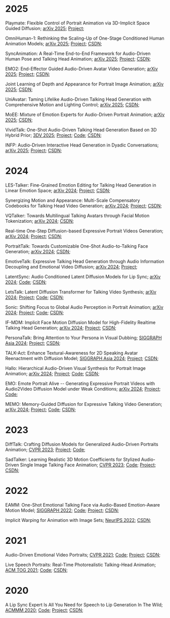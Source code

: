 # 2025

Playmate: Flexible Control of Portrait Animation via 3D-Implicit Space Guided Diffusion; [arXiv 2025](https://arxiv.org/abs/2502.07203); [Project](https://playmate111.github.io/); 

OmniHuman-1: Rethinking the Scaling-Up of One-Stage Conditioned Human Animation Models; [arXiv 2025](https://arxiv.org/abs/2502.01061); [Project](https://omnihuman-lab.github.io/); [CSDN](https://blog.csdn.net/A_D_I_D_A_S/article/details/145502287); 

SyncAnimation: A Real-Time End-to-End Framework for Audio-Driven Human Pose and Talking Head Animation; [arXiv 2025](https://arxiv.org/pdf/2501.14646); [Project](https://syncanimation.github.io/); [CSDN](https://blog.csdn.net/A_D_I_D_A_S/article/details/145406554); 

EMO2: End-Effector Guided Audio-Driven Avatar Video Generation; [arXiv 2025](https://arxiv.org/pdf/2501.10687); [Project](https://humanaigc.github.io/emote-portrait-alive-2/); [CSDN](https://blog.csdn.net/A_D_I_D_A_S/article/details/145331492); 

Joint Learning of Depth and Appearance for Portrait Image Animation; [arXiv 2025](https://arxiv.org/abs/2501.08649); [CSDN](https://blog.csdn.net/A_D_I_D_A_S/article/details/145331590); 

UniAvatar: Taming Lifelike Audio-Driven Talking Head Generation with Comprehensive Motion and Lighting Control;  [arXiv 2025](https://www.arxiv.org/abs/2412.19860); [CSDN](https://blog.csdn.net/A_D_I_D_A_S/article/details/145077676); 

MoEE: Mixture of Emotion Experts for Audio-Driven Portrait Animation;  [arXiv 2025](https://arxiv.org/abs/2501.01808); [CSDN](https://blog.csdn.net/A_D_I_D_A_S/article/details/145044690); 

VividTalk: One-Shot Audio-Driven Talking Head Generation Based on 3D Hybrid Prior; [3DV 2025](https://arxiv.org/abs/2312.01841); [Project](https://humanaigc.github.io/vivid-talk/); [Code](https://github.com/HumanAIGC/VividTalk); [CSDN](https://blog.csdn.net/A_D_I_D_A_S/article/details/145560934); 

INFP: Audio-Driven Interactive Head Generation in Dyadic Conversations; [arXiv 2025](https://arxiv.org/abs/2412.04037); [Project](https://grisoon.github.io/INFP/); [CSDN](https://blog.csdn.net/A_D_I_D_A_S/article/details/144383953); 

# 2024

LES-Talker: Fine-Grained Emotion Editing for Talking Head Generation in Linear Emotion Space; [arXiv 2024](https://arxiv.org/abs/2411.09268); [Project](https://peterfanfan.github.io/LES-Talker/); [CSDN](https://blog.csdn.net/A_D_I_D_A_S/article/details/145016470); 

Synergizing Motion and Appearance: Multi-Scale Compensatory Codebooks for Talking Head Video Generation; [arXiv 2024](https://arxiv.org/abs/2412.00719); [Project](https://shaelynz.github.io/synergize-motion-appearance/); [CSDN](https://blog.csdn.net/A_D_I_D_A_S/article/details/145016401); 

VQTalker: Towards Multilingual Talking Avatars through Facial Motion Tokenization; [arXiv 2024](https://arxiv.org/abs/2412.09892); [CSDN](https://blog.csdn.net/A_D_I_D_A_S/article/details/144917517); 

Real-time One-Step Diffusion-based Expressive Portrait Videos Generation; [arXiv 2024](https://arxiv.org/abs/2412.13479); [Project](https://guohanzhong.github.io/osalcm/); [CSDN](https://blog.csdn.net/A_D_I_D_A_S/article/details/144917395); 

PortraitTalk: Towards Customizable One-Shot Audio-to-Talking Face Generation; [arXiv 2024](https://arxiv.org/abs/2412.07754); [CSDN](https://blog.csdn.net/A_D_I_D_A_S/article/details/144627851); 

EmotiveTalk: Expressive Talking Head Generation through Audio Information Decoupling and Emotional Video Diffusion; [arXiv 2024](https://arxiv.org/abs/2411.16726); [Project](https://emotivetalk.github.io/); 

LatentSync: Audio Conditioned Latent Diffusion Models for Lip Sync; [arXiv 2024](https://arxiv.org/abs/2412.09262);  [Code](https://github.com/bytedance/LatentSync); [CSDN](https://blog.csdn.net/A_D_I_D_A_S/article/details/144568534); 

LetsTalk: Latent Diffusion Transformer for Talking Video Synthesis; [arXiv 2024](https://arxiv.org/abs/2411.16748); [Project](https://zhang-haojie.github.io/project-pages/letstalk.html); [Code](https://github.com/zhang-haojie/letstalk); [CSDN](https://blog.csdn.net/A_D_I_D_A_S/article/details/144567850); 

Sonic: Shifting Focus to Global Audio Perception in Portrait Animation; [arXiv 2024](https://arxiv.org/abs/2411.16331); [Project](https://jixiaozhong.github.io/Sonic/); [Code](https://github.com/jixiaozhong/Sonic); [CSDN](https://blog.csdn.net/A_D_I_D_A_S/article/details/144461131); 

IF-MDM: Implicit Face Motion Diffusion Model for High-Fidelity Realtime Talking Head Generation; [arXiv 2024](https://arxiv.org/abs/2412.04000); [Project](http://ec2-3-25-102-128.ap-southeast-2.compute.amazonaws.com/IF-MDM/ifmdm_supplementary/index.html); [CSDN](https://blog.csdn.net/A_D_I_D_A_S/article/details/144437117); 

PersonaTalk: Bring Attention to Your Persona in Visual Dubbing; [SIGGRAPH Asia 2024](https://arxiv.org/abs/2409.05379); [Project](https://grisoon.github.io/PersonaTalk/); [CSDN](https://blog.csdn.net/A_D_I_D_A_S/article/details/143242962); 

TALK-Act: Enhance Textural-Awareness for 2D Speaking Avatar Reenactment with Diffusion Model; [SIGGRAPH Asia 2024](https://arxiv.org/abs/2410.10696); [Project](https://guanjz20.github.io/projects/TALK-Act/); [CSDN](https://blog.csdn.net/A_D_I_D_A_S/article/details/143261671); 

Hallo: Hierarchical Audio-Driven Visual Synthesis for Portrait Image Animation; [arXiv 2024](https://arxiv.org/abs/2406.08801); [Project](https://fudan-generative-vision.github.io/hallo/#/); [Code](https://github.com/fudan-generative-vision/hallo); [CSDN](https://blog.csdn.net/A_D_I_D_A_S/article/details/143418507); 

EMO: Emote Portrait Alive -- Generating Expressive Portrait Videos with Audio2Video Diffusion Model under Weak Conditions; [arXiv 2024](https://arxiv.org/abs/2402.17485); [Project](https://humanaigc.github.io/emote-portrait-alive/); [Code](https://github.com/HumanAIGC/EMO); 

MEMO: Memory-Guided Diffusion for Expressive Talking Video Generation; [arXiv 2024](https://arxiv.org/abs/2412.04448); [Project](https://memoavatar.github.io/); [Code](https://github.com/memoavatar/memo); [CSDN](https://blog.csdn.net/A_D_I_D_A_S/article/details/144384770); 

# 2023

DiffTalk: Crafting Diffusion Models for Generalized Audio-Driven Portraits Animation; [CVPR 2023](https://arxiv.org/abs/2301.03786); [Project](https://sstzal.github.io/DiffTalk/); [Code](https://github.com/sstzal/DiffTalk); 

SadTalker: Learning Realistic 3D Motion Coefficients for Stylized Audio-Driven Single Image Talking Face Animation; [CVPR 2023](https://arxiv.org/abs/2211.12194); [Code](https://github.com/Winfredy/SadTalker); [Project](https://sadtalker.github.io/); [CSDN](https://mp.csdn.net/mp_blog/creation/success/145406735); 

# 2022

EAMM: One-Shot Emotional Talking Face via Audio-Based Emotion-Aware Motion Model; [SIGGRAPH 2022](https://arxiv.org/abs/2205.15278); [Code](https://github.com/jixinya/EAMM); [Project](https://jixinya.github.io/projects/EAMM/); [CSDN](https://blog.csdn.net/A_D_I_D_A_S/article/details/145559700); 

Implicit Warping for Animation with Image Sets; [NeurIPS 2022](https://arxiv.org/abs/2210.01794); [CSDN](https://blog.csdn.net/A_D_I_D_A_S/article/details/143261310); 

# 2021

Audio-Driven Emotional Video Portraits; [CVPR 2021](https://arxiv.org/abs/2104.07452); [Code](https://github.com/jixinya/EVP/); [Project](https://jixinya.github.io/projects/evp/); [CSDN](https://blog.csdn.net/A_D_I_D_A_S/article/details/145559729); 

Live Speech Portraits: Real-Time Photorealistic Talking-Head Animation; [ACM TOG 2021](https://arxiv.org/abs/2109.10595); [Code](https://github.com/YuanxunLu/LiveSpeechPortraits); [CSDN](https://blog.csdn.net/A_D_I_D_A_S/article/details/145560915); 

# 2020

A Lip Sync Expert Is All You Need for Speech to Lip Generation In The Wild; [ACMMM 2020](https://arxiv.org/abs/2008.10010); [Code](https://github.com/Rudrabha/Wav2Lip); [Project](http://cvit.iiit.ac.in/research/projects/cvit-projects/a-lip-sync-expert-is-all-you-need-for-speech-to-lip-generation-in-the-wild/); [CSDN](https://mp.csdn.net/mp_blog/creation/success/145406697); 
